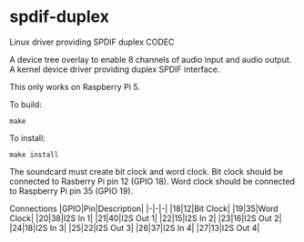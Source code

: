 # spdif-duplex
Linux driver providing SPDIF duplex CODEC

A device tree overlay to enable 8 channels of audio input and audio output.
A kernel device driver providing duplex SPDIF interface.

This only works on Raspberry Pi 5.

To build:

`make`

To install:

`make install`

The soundcard must create bit clock and word clock. Bit clock should be connected to Rasberry Pi pin 12 (GPIO 18). Word clock should be connected to Raspberry Pi pin 35 (GPIO 19).

Connections
|GPIO|Pin|Description|
|-|-|-|
|18|12|Bit Clock|
|19|35|Word Clock|
|20|38|I2S In 1|
|21|40|I2S Out 1|
|22|15|I2S In 2|
|23|16|I2S Out 2|
|24|18|I2S In 3|
|25|22|I2S Out 3|
|26|37|I2S In 4|
|27|13|I2S Out 4|

